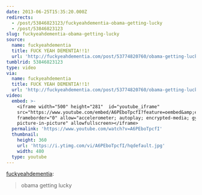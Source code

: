 ```yaml
---
date: 2013-06-25T15:35:20.000Z
redirects:
  - /post/53846823123/fuckyeahdementia-obama-getting-lucky
  - /post/53846823123
slug: fuckyeahdementia-obama-getting-lucky
source:
  name: fuckyeahdementia
  title: FUCK YEAH DEMENTIA!!1!
  url: 'http://fuckyeahdementia.com/post/53774820760/obama-getting-lucky'
tumblrid: 53846823123
type: video
via:
  name: fuckyeahdementia
  title: FUCK YEAH DEMENTIA!!1!
  url: 'http://fuckyeahdementia.com/post/53774820760/obama-getting-lucky'
video:
  embed: >-
    <iframe width="500" height="281"  id="youtube_iframe"
    src="https://www.youtube.com/embed/A6PEboTpcfI?feature=oembed&amp;enablejsapi=1&amp;origin=https://safe.txmblr.com&amp;wmode=opaque"
    frameborder="0" allow="accelerometer; autoplay; encrypted-media; gyroscope;
    picture-in-picture" allowfullscreen></iframe>
  permalink: 'https://www.youtube.com/watch?v=A6PEboTpcfI'
  thumbnail:
    height: 360
    url: 'https://i.ytimg.com/vi/A6PEboTpcfI/hqdefault.jpg'
    width: 480
  type: youtube
---
```

<p><a href="http://fuckyeahdementia.com/post/53774820760/obama-getting-lucky" class="tumblr_blog">fuckyeahdementia</a>:</p>

<blockquote><p>obama getting lucky</p></blockquote>
